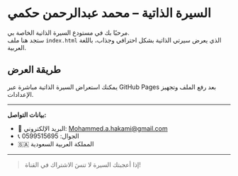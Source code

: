 # السيرة الذاتية – محمد عبدالرحمن حكمي

مرحبًا بك في مستودع السيرة الذاتية الخاصة بي.  
ستجد هنا ملف `index.html` الذي يعرض سيرتي الذاتية بشكل احترافي وجذاب، باللغة العربية.

## طريقة العرض

يمكنك استعراض السيرة الذاتية مباشرة عبر GitHub Pages بعد رفع الملف وتجهيز الإعدادات.

---

**بيانات التواصل:**  
- 📧 البريد الإلكتروني: Mohammed.a.hakami@gmail.com  
- 📞 الجوال: 0599515695  
- 🇸🇦 المملكة العربية السعودية

---

> إذا أعجبتك السيرة لا تنسَ الاشتراك في القناة!
